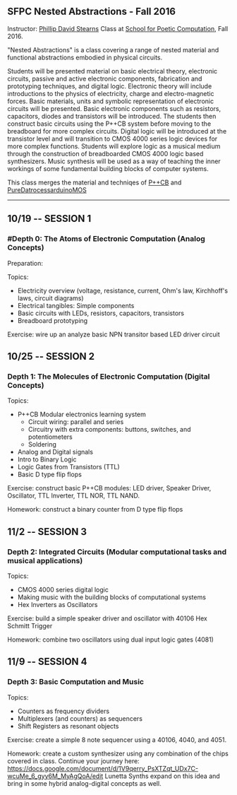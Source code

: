 ## SFPC Nested Abstractions - Fall 2016

Instructor: [Phillip David Stearns](http://phillipstearns.com)
Class at [School for Poetic Computation](http://sfpc.io), Fall 2016.

"Nested Abstractions" is a class covering a range of nested material and functional abstractions embodied in physical circuits.

Students will be presented material on basic electrical theory, electronic circuits, passive and active electronic components, fabrication and prototyping techniques, and digital logic. Electronic theory will include introductions to the physics of electricity, charge and electro-magnetic forces. Basic materials, units and symbolic representation of electronic circuits will be presented. Basic electronic components such as resistors, capacitors, diodes and transistors will be introduced. The students then construct basic circuits using the P++CB system before moving to the breadboard for more complex circuits. Digital logic will be introduced at the transistor level and will transition to CMOS 4000 series logic devices for more complex functions. Students will explore logic as a musical medium through the construction of breadboarded CMOS 4000 logic based synthesizers. Music synthesis will be used as a way of teaching the inner workings of some fundamental building blocks of computer systems.

This class merges the material and techniqes of [P++CB](https://phillipstearns.wordpress.com/pcb/) and [PureDatrocessarduinoMOS](https://vimeo.com/97899618)
__________________________________________________________________________________________

## 10/19 -- SESSION 1

### #Depth 0: The Atoms of Electronic Computation (Analog Concepts)

Preparation: 

Topics:

* Electricity overview (voltage, resistance, current, Ohm's law, Kirchhoff's laws, circuit diagrams)
* Electrical tangibles: Simple components
* Basic circuits with LEDs, resistors, capacitors, transistors
* Breadboard prototyping

Exercise: wire up an analyze basic NPN transitor based LED driver circuit
  
## 10/25 -- SESSION 2

### Depth 1: The Molecules of Electronic Computation (Digital Concepts)

Topics:

* P++CB Modular electronics learning system
  * Circuit wiring: parallel and series
  * Circuitry with extra components: buttons, switches, and potentiometers
  * Soldering
* Analog and Digital signals
* Intro to Binary Logic
* Logic Gates from Transistors (TTL)
* Basic D type flip flops

Exercise: construct basic P++CB modules: LED driver, Speaker Driver, Oscillator, TTL Inverter, TTL NOR, TTL NAND.

Homework: construct a binary counter from D type flip flops

## 11/2 -- SESSION 3

### Depth 2: Integrated Circuits (Modular computational tasks and musical applications)

Topics:

* CMOS 4000 series digital logic
* Making music with the building blocks of computational systems
* Hex Inverters as Oscillators

Exercise: build a simple speaker driver and oscillator with 40106 Hex Schmitt Trigger

Homework: combine two oscillators using dual input logic gates (4081)

## 11/9 -- SESSION 4

### Depth 3: Basic Computation and Music

Topics:

* Counters as frequency dividers
* Multiplexers (and counters) as sequencers
* Shift Registers as resonant objects

Exercise: create a simple 8 note sequencer using a 40106, 4040, and 4051.

Homework: create a custom synthesizer using any combination of the chips covered in class.
Continue your journey here: https://docs.google.com/document/d/1V9qerry_PsXTZqt_UDx7C-wcuMe_6_gyy6M_MyAgQoA/edit
Lunetta Synths expand on this idea and bring in some hybrid analog-digital concepts as well.
